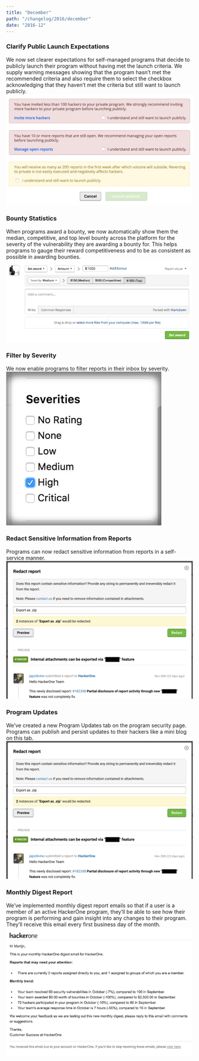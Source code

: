 ```yaml
---
title: "December"
path: "/changelog/2016/december"
date: "2016-12"
---
```


### Clarify Public Launch Expectations
We now set clearer expectations for self-managed programs that decide to publicly launch their program without having met the launch criteria. We supply warning messages showing that the program hasn’t met the recommended criteria and also require them to select the checkbox acknowledging that they haven’t met the criteria but still want to launch publicly.
![dec_2016_public_launch](./images/dec_2016_public_launch.jpg)

### Bounty Statistics
When programs award a bounty, we now automatically show them the median, competitive, and top level bounty across the platform for the severity of the vulnerability they are awarding a bounty for. This helps programs to gauge their reward competitiveness and to be as consistent as possible in awarding bounties.
![dec_2016_bbstats](./images/dec_2016_bbstats.png)

### Filter by Severity
We now enable programs to filter reports in their inbox by severity.
![dec_2016_filter_severity](./images/dec_2016_filter_severity.jpg)

### Redact Sensitive Information from Reports
Programs can now redact sensitive information from reports in a self-service manner.
![dec_2016_redact_info](./images/dec_2016_redact_info.png)

### Program Updates
We’ve created a new Program Updates tab on the program security page.  Programs can publish and persist updates to their hackers like a mini blog on this tab.
![dec_2016_program_updates](./images/dec_2016_redact_info.png)

### Monthly Digest Report
We’ve implemented monthly digest report emails so that if a user is a member of an active HackerOne program, they’ll be able to see how their program is performing and gain insight into any changes to their program. They’ll receive this email every first business day of the month. 
![dec_2016_monthly_digest](./images/dec_2016_monthly_digest.png)
